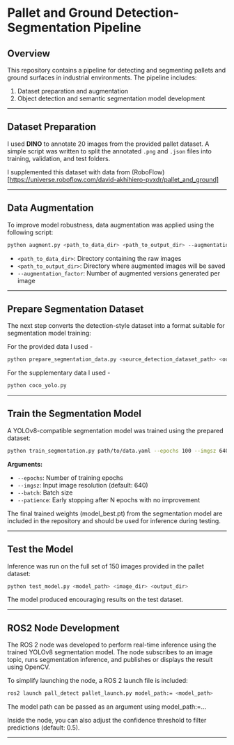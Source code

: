 # Pallet and Ground Detection-Segmentation Pipeline

## Overview

This repository contains a pipeline for detecting and segmenting pallets and ground surfaces in industrial environments. The pipeline includes:

1. Dataset preparation and augmentation  
2. Object detection and semantic segmentation model development  

---

## Dataset Preparation

I used **DINO** to annotate 20 images from the provided pallet dataset. A simple script was written to split the annotated `.png` and `.json` files into training, validation, and test folders.

I supplemented this dataset with data from (RoboFlow)[https://universe.roboflow.com/david-akhihiero-pvxdr/pallet_and_ground]

---

## Data Augmentation

To improve model robustness, data augmentation was applied using the following script:

```bash
python augment.py <path_to_data_dir> <path_to_output_dir> --augmentation_factor 5
```

- `<path_to_data_dir>`: Directory containing the raw images  
- `<path_to_output_dir>`: Directory where augmented images will be saved  
- `--augmentation_factor`: Number of augmented versions generated per image

---

## Prepare Segmentation Dataset

The next step converts the detection-style dataset into a format suitable for segmentation model training:

For the provided data I used - 
```bash
python prepare_segmentation_data.py <source_detection_dataset_path> <output_segmentation_dataset_path>
```

For the supplementary data I used - 
```bash
python coco_yolo.py
```

---

## Train the Segmentation Model

A YOLOv8-compatible segmentation model was trained using the prepared dataset:

```bash
python train_segmentation.py path/to/data.yaml --epochs 100 --imgsz 640 --batch 4 --patience 15
```

**Arguments:**

- `--epochs`: Number of training epochs  
- `--imgsz`: Input image resolution (default: 640)  
- `--batch`: Batch size  
- `--patience`: Early stopping after N epochs with no improvement  

The final trained weights (model_best.pt) from the segmentation model are included in the repository and should be used for inference during testing.

---

## Test the Model

Inference was run on the full set of 150 images provided in the pallet dataset:

```bash
python test_model.py <model_path> <image_dir> <output_dir>
```

The model produced encouraging results on the test dataset.

---

## ROS2 Node Development
The ROS 2 node was developed to perform real-time inference using the trained YOLOv8 segmentation model. The node subscribes to an image topic, runs segmentation inference, and publishes or displays the result using OpenCV.

To simplify launching the node, a ROS 2 launch file is included:

```bash
ros2 launch pall_detect pallet_launch.py model_path:= <model_path> 
```
The model path can be passed as an argument using model_path:=...

Inside the node, you can also adjust the confidence threshold to filter predictions (default: 0.5). 


---
